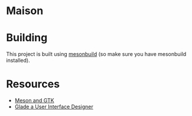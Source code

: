 Maison
======

Building
========
This project is built using [mesonbuild](http://mesonbuild.com/) (so make sure you have mesonbuild installed).

Resources
=========

* [Meson and GTK](https://meghprkh.github.io/blog/2016/07/11/Adventures-with-the-Meson-Build-System-and-a-GTK-Playground/)
* [Glade a User Interface Designer](https://glade.gnome.org/)
